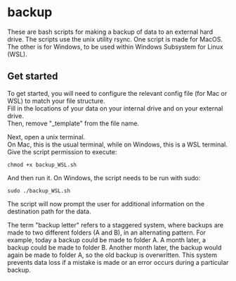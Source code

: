 # backup

These are bash scripts for making a backup of data to an external hard drive.
The scripts use the unix utility rsync.
One script is made for MacOS.
The other is for Windows, to be used within Windows Subsystem for Linux (WSL).

## Get started

To get started, you will need to configure the relevant config file (for Mac or WSL) to match your file structure.  
Fill in the locations of your data on your internal drive and on your external drive.  
Then, remove "_template" from the file name.  

Next, open a unix terminal.  
On Mac, this is the usual terminal, while on Windows, this is a WSL terminal.  
Give the script permission to execute:
```
chmod +x backup_WSL.sh
``` 
And then run it. On Windows, the script needs to be run with sudo:
```
sudo ./backup_WSL.sh
```

The script will now prompt the user for additional information on the destination path for the data.

The term "backup letter" refers to a staggered system, where backups are made to two different folders (A and B), in an alternating pattern.
For example, today a backup could be made to folder A. 
A month later, a backup could be made to folder B.
Another month later, the backup would again be made to folder A, so the old backup is overwritten.
This system prevents data loss if a mistake is made or an error occurs during a particular backup.
